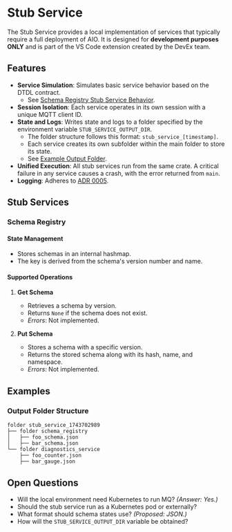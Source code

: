 # Stub Service

The Stub Service provides a local implementation of services that typically require a full deployment of AIO. It is designed for **development purposes ONLY** and is part of the VS Code extension created by the DevEx team.

## Features

- **Service Simulation**: Simulates basic service behavior based on the DTDL contract.
  - See [Schema Registry Stub Service Behavior](#schema-registry).
- **Session Isolation**: Each service operates in its own session with a unique MQTT client ID.
- **State and Logs**: Writes state and logs to a folder specified by the environment variable `STUB_SERVICE_OUTPUT_DIR`. 
  - The folder structure follows this format: `stub_service_[timestamp]`.
  - Each service creates its own subfolder within the main folder to store its state.
  - See [Example Output Folder](#example-output-folder).
- **Unified Execution**: All stub services run from the same crate. A critical failure in any service causes a crash, with the error returned from `main`.
- **Logging**: Adheres to [ADR 0005](../../doc/dev/adr/0005-logging.md).

## Stub Services

### Schema Registry

#### State Management

- Stores schemas in an internal hashmap.
- The key is derived from the schema's version number and name.

#### Supported Operations

1. **Get Schema**
   - Retrieves a schema by version.
   - Returns `None` if the schema does not exist.
   - *Errors*: Not implemented.

2. **Put Schema**
   - Stores a schema with a specific version.
   - Returns the stored schema along with its hash, name, and namespace.
   - *Errors*: Not implemented.

## Examples

### Output Folder Structure

```text
folder stub_service_1743702989
├── folder schema_registry
│   ├── foo_schema.json
│   ├── bar_schema.json
└── folder diagnostics_service
    ├── foo_counter.json
    ├── bar_gauge.json
```

## Open Questions

- Will the local environment need Kubernetes to run MQ? *(Answer: Yes.)*
- Should the stub service run as a Kubernetes pod or externally?
- What format should schema states use? *(Proposed: JSON.)*
- How will the `STUB_SERVICE_OUTPUT_DIR` variable be obtained?
